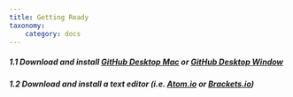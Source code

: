 ```yaml
---
title: Getting Ready
taxonomy:
    category: docs
---
```


##### 1.1 Download and install [GitHub Desktop Mac](https://central.github.com/deployments/desktop/desktop/latest/darwin) or [GitHub Desktop Window](https://central.github.com/deployments/desktop/desktop/latest/win32)  

##### 1.2 Download and install a text editor (i.e. [Atom.io](https://atom.io/) or [Brackets.io](http://brackets.io/))
